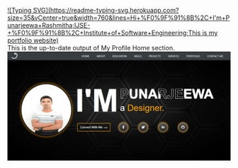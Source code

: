 [![Typing SVG](https://readme-typing-svg.herokuapp.com?size=35&vCenter=true&width=760&lines=Hi+%F0%9F%91%8B%2C+I'm+Punarjeewa+Rashmitha;IJSE-+%F0%9F%91%8B%2C+Institute+of+Software+Engineering;This is my portfolio website)](https://git.io/typing-svg)
<br/>
This is the up-to-date output of My Profile Home section.
<br/>
![ScreenShot](assets/images/My%20Profile%20Home.jpg)